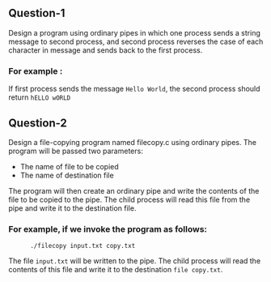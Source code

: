 ## Question-1
Design a program using ordinary pipes in which one process sends a string message to second process, and second process reverses the case of each character in message and sends back to the first process.

### For example : 
If first process sends the message `Hello World`, the second process should return `hELLO wORLD`

## Question-2
Design a file-copying program named filecopy.c using ordinary pipes.
The program will be passed two parameters:
* The name of file to be copied
* The name of destination file

The program will then create an ordinary pipe and write the contents of the file to be copied to the pipe. The child process will read this file from the  pipe and write it to the destination file. 

### For example, if we invoke the program as follows:
          ./filecopy input.txt copy.txt
The file `input.txt` will be written to the pipe. The child process will read the contents of this file and write it to the destination `file copy.txt`.
